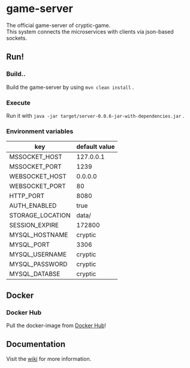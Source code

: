 # game-server

The official game-server of cryptic-game.  
This system connects the microservices with clients via json-based sockets.

## Run!

### Build..

Build the game-server by using `mvn clean install` .  

### Execute

Run it with `java -jar target/server-0.0.6-jar-with-dependencies.jar` .

### Environment variables

| key              | default value |
| ---------------- | ------------- |
| MSSOCKET_HOST    | 127.0.0.1     |
| MSSOCKET_PORT    | 1239          |
| WEBSOCKET_HOST   | 0.0.0.0       |
| WEBSOCKET_PORT   | 80            |
| HTTP_PORT        | 8080          |
| AUTH_ENABLED     | true          |
| STORAGE_LOCATION | data/         |
| SESSION_EXPIRE   | 172800        |
| MYSQL_HOSTNAME   | cryptic       |
| MYSQL_PORT       | 3306          |
| MYSQL_USERNAME   | cryptic       |
| MYSQL_PASSWORD   | cryptic       |
| MYSQL_DATABSE    | cryptic       |

## Docker

### Docker Hub

Pull the docker-image from [Docker Hub](https://hub.docker.com/r/useto/cryptic-game-server)!

## Documentation

Visit the [wiki](https://github.com/cryptic-game/server/wiki) for more information.

